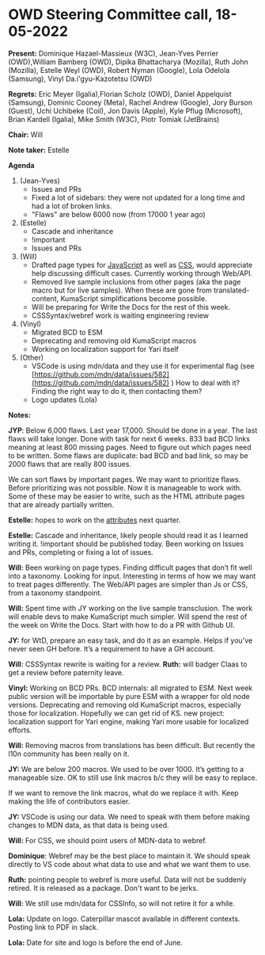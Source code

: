 # OWD Steering Committee call, 18-05-2022

**Present:** Dominique Hazael-Massieux (W3C), Jean-Yves Perrier (OWD),William Bamberg (OWD), Dipika Bhattacharya (Mozilla), Ruth John (Mozilla), Estelle Weyl (OWD),  Robert Nyman (Google), Lola Odelola (Samsung), Vinyl Da.i'gyu-Kazotetsu (OWD)

**Regrets:**  Eric Meyer (Igalia),Florian Scholz (OWD), Daniel Appelquist (Samsung), Dominic Cooney (Meta), Rachel Andrew (Google), Jory Burson (Guest), Uchi Uchibeke (Coil), Jon Davis (Apple), Kyle Pflug (Microsoft), Brian Kardell (Igalia), Mike Smith (W3C), Piotr Tomiak (JetBrains)

**Chair:** Will

**Note taker:** Estelle

**Agenda**

1. (Jean-Yves)
    - Issues and PRs
    - Fixed a lot of sidebars: they were not updated for a long time and had a lot of broken links.
    - "Flaws" are below 6000 now (from 17000 1 year ago)
2. (Estelle)
    - Cascade and inheritance
    - !important
    - Issues and PRs
3. (Will)
    - Drafted page types for [JavaScript](https://github.com/mdn/content/issues/16156) as well as [CSS](https://github.com/mdn/content/issues/15540), would appreciate help discussing difficult cases. Currently working through Web/API.
    - Removed live sample inclusions from other pages (aka the page macro but for live samples). When these are gone from translated-content, KumaScript simplifications become possible.
    - Will be preparing for Write the Docs for the rest of this week.
    - CSSSyntax/webref work is waiting engineering review
4. (Vinyl)
    - Migrated BCD to ESM
    - Deprecating and removing old KumaScript macros
    - Working on localization support for Yari itself
5. (Other)
    - VSCode is using mdn/data and they use it for experimental flag (see [https://github.com/mdn/data/issues/582](https://github.com/mdn/data/issues/582) ) How to deal with it? Finding the right way to do it, then contacting them?
    - Logo updates (Lola)

**Notes:**

**JYP**: Below 6,000 flaws. Last year 17,000. Should be done in a year. The last flaws will take longer. Done with task for next 6 weeks. 833 bad BCD links meaning at least 800 missing pages. Need to figure out which pages need to be written. Some flaws are duplicate: bad BCD and bad link, so may be 2000 flaws that are really 800 issues.

We can sort flaws by important pages. We may want to prioritize flaws. Before prioritizing was not possible. Now it is manageable to work with. Some of these may be easier to write, such as the HTML attribute pages that are already partially written.

**Estelle:** hopes to work on the [attributes](https://github.com/mdn/content/issues/1712) next quarter.

**Estelle:** Cascade and inheritance, likely people should read it as I learned writing it. !important should be published today. Been working on Issues and PRs, completing or fixing a lot of issues.

**Will:** Been working on page types. Finding difficult pages that don’t fit well into a taxonomy. Looking for input. Interesting in terms of how we may want to treat pages differently. The Web/API pages are simpler than Js or CSS, from a taxonomy standpoint.

**Will:** Spent time with JY working on the live sample transclusion. The work will enable devs to make KumaScript much simpler. Will spend the rest of the week on Write the Docs. Start with how to do a PR with Github UI.

**JY:** for WtD, prepare an easy task, and do it as an example. Helps if you’ve never seen GH before. It’s a requirement to have a GH account.

**Will:** CSSSyntax rewrite is waiting for a review. **Ruth:** will badger Claas to get a review before paternity leave.

**Vinyl:** Working on BCD PRs. BCD internals: all migrated to ESM. Next week public version will be importable by pure ESM with a wrapper for old node versions. Deprecating and removing old KumaScript macros,  especially those for localization. Hopefully we can get rid of KS. new project: localization support for Yari engine, making Yari more usable for localized efforts.

**Will:** Removing macros from translations has been difficult. But recently the l10n community has been really on it.

**JY:** We are below 200 macros. We used to be over 1000. It’s getting to a manageable size. OK to still use link macros b/c they will be easy to replace.

If we want to remove the link macros, what do we replace it with. Keep making the life of contributors easier.

**JY:** VSCode is using our data. We need to speak with them before making changes to MDN data, as that data is being used.

**Will:** For CSS, we should point users of MDN-data to webref.

**Dominique**: Webref may be the best place to maintain it. We should speak directly to VS code about what data to use and what we want them to use.

**Ruth:** pointing people to webref is more useful. Data will not be suddenly retired. It is released as a package. Don't want to be jerks.

**Will:** We still use mdn/data for CSSInfo, so will not retire it for a while.

**Lola:** Update on logo. Caterpillar mascot available in different contexts. Posting link to PDF in slack.

**Lola:** Date for site and logo is before the end of June.
